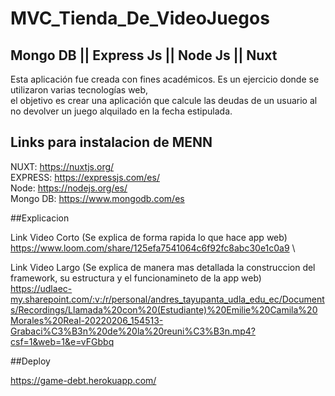 # MVC_Tienda_De_VideoJuegos
## Mongo DB || Express Js || Node Js || Nuxt 
Esta aplicación fue creada con fines académicos. Es un ejercicio donde se utilizaron varias tecnologías web,\
el objetivo es crear una aplicación que calcule las deudas de un usuario al no devolver un juego alquilado en la fecha estipulada.

## Links para instalacion de MENN
NUXT: https://nuxtjs.org/ \
EXPRESS: https://expressjs.com/es/ \
Node: https://nodejs.org/es/ \
Mongo DB: https://www.mongodb.com/es

##Explicacion

Link Video Corto (Se explica de forma rapida lo que hace app web)\
https://www.loom.com/share/125efa7541064c6f92fc8abc30e1c0a9 \

Link Video Largo (Se explica de manera mas detallada la construccion del framework, su estructura y el funcionamineto de la app web)\
https://udlaec-my.sharepoint.com/:v:/r/personal/andres_tayupanta_udla_edu_ec/Documents/Recordings/Llamada%20con%20(Estudiante)%20Emilie%20Camila%20Morales%20Real-20220206_154513-Grabaci%C3%B3n%20de%20la%20reuni%C3%B3n.mp4?csf=1&web=1&e=vFGbbq

##Deploy

https://game-debt.herokuapp.com/
